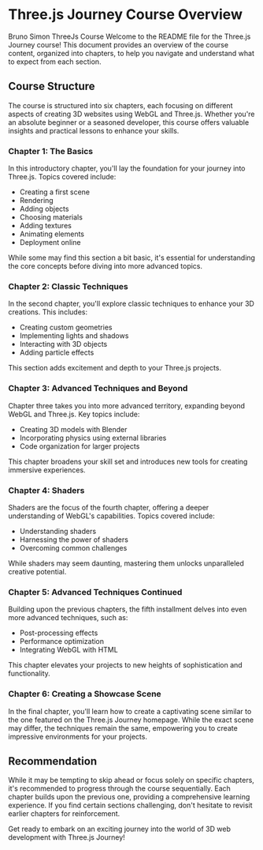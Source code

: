 # Three.js Journey Course Overview

Bruno Simon ThreeJs Course
Welcome to the README file for the Three.js Journey course! This document provides an overview of the course content, organized into chapters, to help you navigate and understand what to expect from each section.

## Course Structure

The course is structured into six chapters, each focusing on different aspects of creating 3D websites using WebGL and Three.js. Whether you're an absolute beginner or a seasoned developer, this course offers valuable insights and practical lessons to enhance your skills.

### Chapter 1: The Basics

In this introductory chapter, you'll lay the foundation for your journey into Three.js. Topics covered include:

- Creating a first scene
- Rendering
- Adding objects
- Choosing materials
- Adding textures
- Animating elements
- Deployment online

While some may find this section a bit basic, it's essential for understanding the core concepts before diving into more advanced topics.

### Chapter 2: Classic Techniques

In the second chapter, you'll explore classic techniques to enhance your 3D creations. This includes:

- Creating custom geometries
- Implementing lights and shadows
- Interacting with 3D objects
- Adding particle effects

This section adds excitement and depth to your Three.js projects.

### Chapter 3: Advanced Techniques and Beyond

Chapter three takes you into more advanced territory, expanding beyond WebGL and Three.js. Key topics include:

- Creating 3D models with Blender
- Incorporating physics using external libraries
- Code organization for larger projects

This chapter broadens your skill set and introduces new tools for creating immersive experiences.

### Chapter 4: Shaders

Shaders are the focus of the fourth chapter, offering a deeper understanding of WebGL's capabilities. Topics covered include:

- Understanding shaders
- Harnessing the power of shaders
- Overcoming common challenges

While shaders may seem daunting, mastering them unlocks unparalleled creative potential.

### Chapter 5: Advanced Techniques Continued

Building upon the previous chapters, the fifth installment delves into even more advanced techniques, such as:

- Post-processing effects
- Performance optimization
- Integrating WebGL with HTML

This chapter elevates your projects to new heights of sophistication and functionality.

### Chapter 6: Creating a Showcase Scene

In the final chapter, you'll learn how to create a captivating scene similar to the one featured on the Three.js Journey homepage. While the exact scene may differ, the techniques remain the same, empowering you to create impressive environments for your projects.

## Recommendation

While it may be tempting to skip ahead or focus solely on specific chapters, it's recommended to progress through the course sequentially. Each chapter builds upon the previous one, providing a comprehensive learning experience. If you find certain sections challenging, don't hesitate to revisit earlier chapters for reinforcement.

Get ready to embark on an exciting journey into the world of 3D web development with Three.js Journey!
